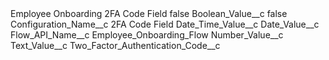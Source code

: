 <?xml version="1.0" encoding="UTF-8"?>
<CustomMetadata xmlns="http://soap.sforce.com/2006/04/metadata" xmlns:xsi="http://www.w3.org/2001/XMLSchema-instance" xmlns:xsd="http://www.w3.org/2001/XMLSchema">
    <label>Employee Onboarding 2FA Code Field</label>
    <protected>false</protected>
    <values>
        <field>Boolean_Value__c</field>
        <value xsi:type="xsd:boolean">false</value>
    </values>
    <values>
        <field>Configuration_Name__c</field>
        <value xsi:type="xsd:string">2FA Code Field</value>
    </values>
    <values>
        <field>Date_Time_Value__c</field>
        <value xsi:nil="true"/>
    </values>
    <values>
        <field>Date_Value__c</field>
        <value xsi:nil="true"/>
    </values>
    <values>
        <field>Flow_API_Name__c</field>
        <value xsi:type="xsd:string">Employee_Onboarding_Flow</value>
    </values>
    <values>
        <field>Number_Value__c</field>
        <value xsi:nil="true"/>
    </values>
    <values>
        <field>Text_Value__c</field>
        <value xsi:type="xsd:string">Two_Factor_Authentication_Code__c</value>
    </values>
</CustomMetadata>
